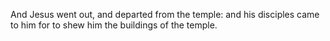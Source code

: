 And Jesus went out, and departed from the temple: and his disciples came to him for to shew him the buildings of the temple.
